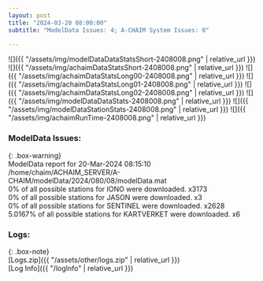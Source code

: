 ```yaml
---
layout: post
title: "2024-03-20 08:00:00"
subtitle: "ModelData Issues: 4; A-CHAIM System Issues: 0"

---
```


![]({{ "/assets/img/modelDataDataStatsShort-2408008.png" | relative_url }})
![]({{ "/assets/img/achaimDataStatsShort-2408008.png" | relative_url }})
![]({{ "/assets/img/achaimDataStatsLong00-2408008.png" | relative_url }})
![]({{ "/assets/img/achaimDataStatsLong01-2408008.png" | relative_url }})
![]({{ "/assets/img/achaimDataStatsLong02-2408008.png" | relative_url }})
![]({{ "/assets/img/modelDataDataStats-2408008.png" | relative_url }})
![]({{ "/assets/img/modelDataStationStats-2408008.png" | relative_url }})
![]({{ "/assets/img/achaimRunTime-2408008.png" | relative_url }})


### ModelData Issues:  
  
{: .box-warning}  
 ModelData report for 20-Mar-2024 08:15:10   
 /home/chaim/ACHAIM_SERVER/A-CHAIM/modelData/2024/080/08/modelData.mat   
 0% of all possible stations for IONO were downloaded. x3173   
 0% of all possible stations for JASON were downloaded. x3   
 0% of all possible stations for SENTINEL were downloaded. x2628   
 5.0167% of all possible stations for KARTVERKET were downloaded. x6   
  


### Logs:  
  
{: .box-note}  
[Logs.zip]({{ "/assets/other/logs.zip" | relative_url }})  
[Log Info]({{ "/logInfo" | relative_url }})  
